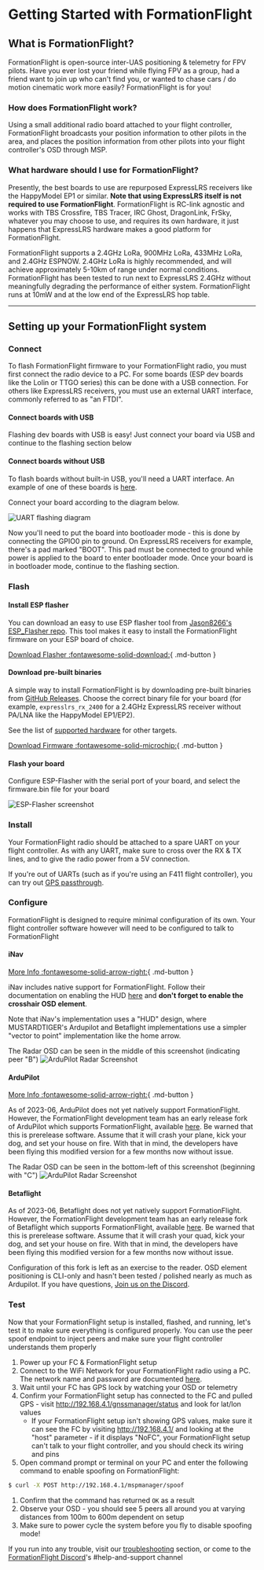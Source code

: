 # Getting Started with FormationFlight

## What is FormationFlight?

FormationFlight is open-source inter-UAS positioning & telemetry for FPV pilots. Have you ever lost your friend while flying FPV as a group, had a friend want to join up who can't find you, or wanted to chase cars / do motion cinematic work more easily? FormationFlight is for you!

### How does FormationFlight work?

Using a small additional radio board attached to your flight controller, FormationFlight broadcasts your position information to other pilots in the area, and places the position information from other pilots into your flight controller's OSD through MSP.

### What hardware should I use for FormationFlight?

Presently, the best boards to use are repurposed ExpressLRS receivers like the HappyModel EP1 or similar. **Note that using ExpressLRS itself is not required to use FormationFlight**. FormationFlight is RC-link agnostic and works with TBS Crossfire, TBS Tracer, IRC Ghost, DragonLink, FrSky, whatever you may choose to use, and requires its own hardware, it just happens that ExpressLRS hardware makes a good platform for FormationFlight.

FormationFlight supports a 2.4GHz LoRa, 900MHz LoRa, 433MHz LoRa, and 2.4GHz ESPNOW. 2.4GHz LoRa is highly recommended, and will achieve approximately 5-10km of range under normal conditions. FormationFlight has been tested to run next to ExpressLRS 2.4GHz without meaningfully degrading the performance of either system. FormationFlight runs at 10mW and at the low end of the ExpressLRS hop table.

---

## Setting up your FormationFlight system

### Connect

To flash FormationFlight firmware to your FormationFlight radio, you must first connect the radio device to a PC. For some boards (ESP dev boards like the Lolin or TTGO series) this can be done with a USB connection. For others like ExpressLRS receivers, you must use an external UART interface, commonly referred to as "an FTDI". 

#### Connect boards with USB

Flashing dev boards with USB is easy! Just connect your board via USB and continue to the flashing section below

#### Connect boards without USB

To flash boards without built-in USB, you'll need a UART interface. An example of one of these boards is [here](https://www.amazon.com/FT232RL-Adapter-Breakout-Converter-Arduino/dp/B08B878T7T).

Connect your board according to the diagram below.

![UART flashing diagram](/assets/images/FTDIConn.png)

Now you'll need to put the board into bootloader mode - this is done by connecting the GPIO0 pin to ground. On ExpressLRS receivers for example, there's a pad marked "BOOT". This pad must be connected to ground while power is applied to the board to enter bootloader mode. Once your board is in bootloader mode, continue to the flashing section.

### Flash

#### Install ESP flasher

You can download an easy to use ESP flasher tool from [Jason8266's ESP\_Flasher repo](https://github.com/Jason2866/ESP_Flasher/releases). This tool makes it easy to install the FormationFlight firmware on your ESP board of choice.

[Download Flasher :fontawesome-solid-download:](https://github.com/Jason2866/ESP_Flasher/releases){ .md-button }

#### Download pre-built binaries

A simple way to install FormationFlight is by downloading pre-built binaries from [GitHub Releases](https://github.com/FormationFlight/FormationFlight/releases/latest). Choose the correct binary file for your board (for example, `expresslrs_rx_2400` for a 2.4GHz ExpressLRS receiver without PA/LNA like the HappyModel EP1/EP2).

See the list of [supported hardware](/hardware/) for other targets.

[Download Firmware :fontawesome-solid-microchip:](https://github.com/FormationFlight/FormationFlight/releases/latest){ .md-button }

#### Flash your board

Configure ESP-Flasher with the serial port of your board, and select the firmware.bin file for your board

![ESP-Flasher screenshot](/assets/images/ESP-Flasher_pi0pgRDAuP.png)

### Install

Your FormationFlight radio should be attached to a spare UART on your flight controller. As with any UART, make sure to cross over the RX & TX lines, and to give the radio power from a 5V connection.

If you're out of UARTs (such as if you're using an F411 flight controller), you can try out [GPS passthrough](/advanced/#msp-gps-injection).

### Configure

FormationFlight is designed to require minimal configuration of its own. Your flight controller software however will need to be configured to talk to FormationFlight

#### iNav

[More Info :fontawesome-solid-arrow-right:](/flight-controller/inav){ .md-button }

iNav includes native support for FormationFlight. Follow their documentation on enabling the HUD [here](https://github.com/iNavFlight/inav/wiki/OSD-Hud-and-ESP32-radars#esp32-lora-modem-inav-radar-project) and **don't forget to enable the crosshair OSD element**.

Note that iNav's implementation uses a "HUD" design, where MUSTARDTIGER's Ardupilot and Betaflight implementations use a simpler "vector to point" implementation like the home arrow.

The Radar OSD can be seen in the middle of this screenshot (indicating peer "B")
![ArduPilot Radar Screenshot](/assets/images/walksnail_and_inav.PNG)

#### ArduPilot

[More Info :fontawesome-solid-arrow-right:](/flight-controller/ardupilot){ .md-button }

As of 2023-06, ArduPilot does not yet natively support FormationFlight. However, the FormationFlight development team has an early release fork of ArduPilot which supports FormationFlight, available [here](https://github.com/MUSTARDTIGERFPV/ArduPilot). Be warned that this is prerelease software. Assume that it will crash your plane, kick your dog, and set your house on fire. With that in mind, the developers have been flying this modified version for a few months now without issue.

The Radar OSD can be seen in the bottom-left of this screenshot (beginning with "C")
![ArduPilot Radar Screenshot](/assets/images/image-12.png)

#### Betaflight

As of 2023-06, Betaflight does not yet natively support FormationFlight. However, the FormationFlight development team has an early release fork of Betaflight which supports FormationFlight, available [here](https://github.com/MUSTARDTIGERFPV/Betaflight). Be warned that this is prerelease software. Assume that it will crash your quad, kick your dog, and set your house on fire. With that in mind, the developers have been flying this modified version for a few months now without issue.

Configuration of this fork is left as an exercise to the reader. OSD element positioning is CLI-only and hasn't been tested / polished nearly as much as Ardupilot. If you have questions, [Join us on the Discord](https://discord.gg/npaX3VxQjh).

### Test

Now that your FormationFlight setup is installed, flashed, and running, let's test it to make sure everything is configured properly. You can use the peer spoof endpoint to inject peers and make sure your flight controller understands them properly

1. Power up your FC & FormationFlight setup
1. Connect to the WiFi Network for your FormationFlight radio using a PC. The network name and password are documented [here](/wifi/).
1. Wait until your FC has GPS lock by watching your OSD or telemetry
1. Confirm your FormationFlight setup has connected to the FC and pulled GPS - visit http://192.168.4.1/gnssmanager/status and look for lat/lon values
    - If your FormationFlight setup isn't showing GPS values, make sure it can see the FC by visiting http://192.168.4.1/ and looking at the "host" parameter - if it displays "NoFC", your FormationFlight setup can't talk to your flight controller, and you should check its wiring and pins
1. Open command prompt or terminal on your PC and enter the following command to enable spoofing on FormationFlight:
```sh
$ curl -X POST http://192.168.4.1/mspmanager/spoof
```
1. Confirm that the command has returned `OK` as a result
1. Observe your OSD - you should see 5 peers all around you at varying distances from 100m to 600m dependent on setup
1. Make sure to power cycle the system before you fly to disable spoofing mode!

If you run into any trouble, visit our [troubleshooting](/troubleshooting) section, or come to the [FormationFlight Discord](https://discord.gg/npaX3VxQjh)'s #help-and-support channel

